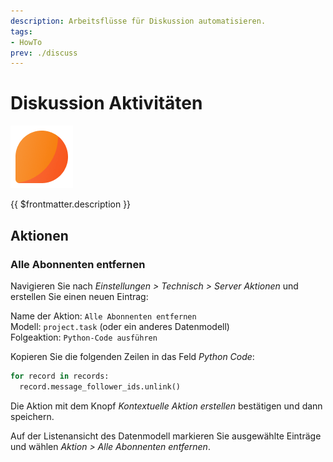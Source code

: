 ```yaml
---
description: Arbeitsflüsse für Diskussion automatisieren.
tags:
- HowTo
prev: ./discuss
---
```

# Diskussion Aktivitäten
![icons_odoo_mail](assets/icons_odoo_mail.png)

{{ $frontmatter.description }}

## Aktionen

### Alle Abonnenten entfernen

Navigieren Sie nach *Einstellungen > Technisch > Server Aktionen* und erstellen Sie einen neuen Eintrag:

Name der Aktion: `Alle Abonnenten entfernen`\
Modell: `project.task` (oder ein anderes Datenmodell)\
Folgeaktion: `Python-Code ausführen`

Kopieren Sie die folgenden Zeilen in das Feld *Python Code*:

```python
for record in records:  
  record.message_follower_ids.unlink()
```

Die Aktion mit dem Knopf *Kontextuelle Aktion erstellen* bestätigen und dann speichern.

Auf der Listenansicht des Datenmodell markieren Sie ausgewählte Einträge und wählen *Aktion > Alle Abonnenten entfernen*.
